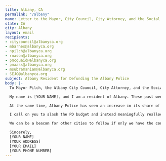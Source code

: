 ```yaml
---
title: Albany, CA
permalink: "/albany"
name: Letter to the Mayor, City Council, City Attorney, and the Social & Economic Justice Commission
state: CA
city: Albany
layout: email
recipients:
- citycouncil@albanyca.org
- mbarnes@albanyca.org
- npilch@albanyca.org
- rnason@albanyca.org
- pmcquaid@albanyca.org
- pmaass@albanyca.org
- msubramanian@albanyca.org
- SEJC@albanyca.org
subject: Albany Resident for Defunding the Albany Police
body: |-
  To Mayor Pilch, the Albany City Council, City Attorney, and the Social and Economic Justice Commission:

  My name is [YOUR NAME], and I am a resident of Albany. These past weeks, our nation has been gripped by protests calling for a rapid and meaningful reconsideration of the role of policing in communities as well as an end to racism and anti-Blackness in America. Our neighbors have been at the forefront of much of this action.

  At the same time, Albany Police has seen an increase in its share of funding over the years, with a worrying increase in the budget allocated for equipment. The 2019-20 budget allocated 30% to the police and only half of that to community development and services. The 2020-2021 budget proposes a ~10% increase in operations.

  I call on you to slash the PD budget and instead meaningfully reallocate funds towards social programs and resources that support housing, jobs, education, health care, child care, and other critical community needs. I demand the discontinuation of the use of general fund dollars to pay for settlements due to police misconduct and negligence. I demand a budget that supports community wellbeing, rather than empowers the police forces that tear them apart.

  We can be a beacon for other cities to follow if only we have the courage to change.

  Sincerely,
  [YOUR NAME]
  [YOUR ADDRESS]
  [YOUR EMAIL]
  [YOUR PHONE NUMBER]
---
```

